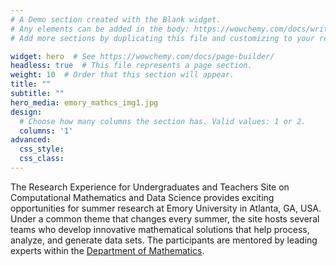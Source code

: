 ```yaml
---
# A Demo section created with the Blank widget.
# Any elements can be added in the body: https://wowchemy.com/docs/writing-markdown-latex/
# Add more sections by duplicating this file and customizing to your requirements.

widget: hero  # See https://wowchemy.com/docs/page-builder/
headless: true  # This file represents a page section.
weight: 10  # Order that this section will appear.
title: ""
subtitle: ""
hero_media: emory_mathcs_img1.jpg
design:
  # Choose how many columns the section has. Valid values: 1 or 2.
  columns: '1'
advanced:
  css_style:
  css_class:
---
```


The Research Experience for Undergraduates and Teachers Site on Computational Mathematics and Data Science provides exciting opportunities for summer research at Emory University in Atlanta, GA, USA. 
Under a common theme that changes every summer, the site hosts several teams who develop innovative mathematical solutions that help process, analyze, and generate data sets. 
The participants are mentored by leading experts within the [Department of Mathematics](http://math.emory.edu/home/).
